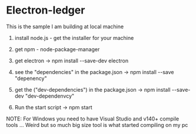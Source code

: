 # Electron-ledger
This is the sample I am building at local machine 


1) install node.js - get the installer for your machine 
2) get npm - node-package-manager

3) get electron -> npm install --save-dev electron

4) see the "dependencies" in the package.json  -> npm install --save "depenency"
5) get the ("dev-dependencies") in the package.json -> npm install --save-dev "dev-dependenvcy"


6) Run the  start script -> npm start


NOTE: For Windows you need  to have Visual Studio and v140+ compile tools ... 
Weird but so much big size tool is what started compiling on my pc 
